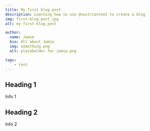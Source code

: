 ```yaml
---
title: My first blog post
description: Learning how to use @nuxt/content to create a blog
img: first-blog-post.jpg
alt: my first blog post

author:
  name: Jamie
  bio: All about Jamie
  img: something.png
  alt: placeholder for Jamie.png

tags:
    - test
---
```


## Heading 1

Info 1

## Heading 2

Info 2

<info-box>
  <template #info-box>
    This is a vue component inside markdown using slots
  </template>
</info-box>